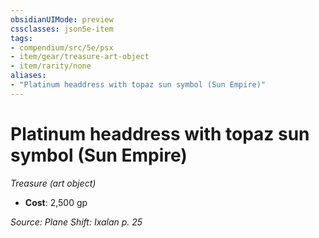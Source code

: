```yaml
---
obsidianUIMode: preview
cssclasses: json5e-item
tags:
- compendium/src/5e/psx
- item/gear/treasure-art-object
- item/rarity/none
aliases: 
- "Platinum headdress with topaz sun symbol (Sun Empire)"
---
```

# Platinum headdress with topaz sun symbol (Sun Empire)
*Treasure (art object)*  

- **Cost**: 2,500 gp

*Source: Plane Shift: Ixalan p. 25*